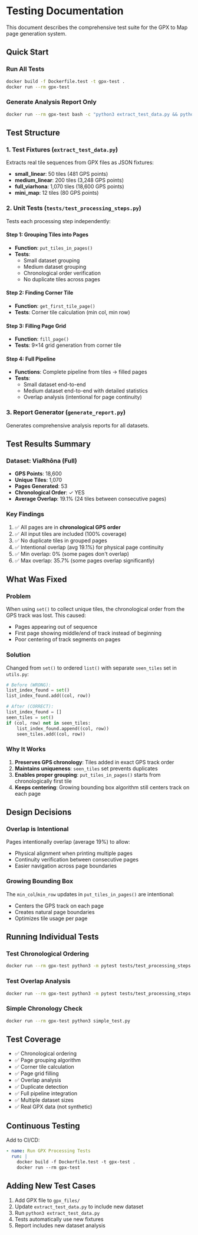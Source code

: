 # Testing Documentation

This document describes the comprehensive test suite for the GPX to Map page generation system.

## Quick Start

### Run All Tests
```bash
docker build -f Dockerfile.test -t gpx-test .
docker run --rm gpx-test
```

### Generate Analysis Report Only
```bash
docker run --rm gpx-test bash -c "python3 extract_test_data.py && python3 generate_report.py"
```

## Test Structure

### 1. Test Fixtures (`extract_test_data.py`)
Extracts real tile sequences from GPX files as JSON fixtures:
- **small_linear**: 50 tiles (481 GPS points)
- **medium_linear**: 200 tiles (3,248 GPS points)
- **full_viarhona**: 1,070 tiles (18,600 GPS points)
- **mini_map**: 12 tiles (80 GPS points)

### 2. Unit Tests (`tests/test_processing_steps.py`)
Tests each processing step independently:

#### Step 1: Grouping Tiles into Pages
- **Function**: `put_tiles_in_pages()`
- **Tests**:
  - Small dataset grouping
  - Medium dataset grouping
  - Chronological order verification
  - No duplicate tiles across pages

#### Step 2: Finding Corner Tile
- **Function**: `get_first_tile_page()`
- **Tests**: Corner tile calculation (min col, min row)

#### Step 3: Filling Page Grid
- **Function**: `fill_page()`
- **Tests**: 9×14 grid generation from corner tile

#### Step 4: Full Pipeline
- **Functions**: Complete pipeline from tiles → filled pages
- **Tests**:
  - Small dataset end-to-end
  - Medium dataset end-to-end with detailed statistics
  - Overlap analysis (intentional for page continuity)

### 3. Report Generator (`generate_report.py`)
Generates comprehensive analysis reports for all datasets.

## Test Results Summary

### Dataset: ViaRhôna (Full)
- **GPS Points**: 18,600
- **Unique Tiles**: 1,070
- **Pages Generated**: 53
- **Chronological Order**: ✓ YES
- **Average Overlap**: 19.1% (24 tiles between consecutive pages)

### Key Findings
1. ✅ All pages are in **chronological GPS order**
2. ✅ All input tiles are included (100% coverage)
3. ✅ No duplicate tiles in grouped pages
4. ✅ Intentional overlap (avg 19.1%) for physical page continuity
5. ✅ Min overlap: 0% (some pages don't overlap)
6. ✅ Max overlap: 35.7% (some pages overlap significantly)

## What Was Fixed

### Problem
When using `set()` to collect unique tiles, the chronological order from the GPS track was lost. This caused:
- Pages appearing out of sequence
- First page showing middle/end of track instead of beginning
- Poor centering of track segments on pages

### Solution
Changed from `set()` to ordered `list()` with separate `seen_tiles` set in `utils.py`:

```python
# Before (WRONG):
list_index_found = set()
list_index_found.add((col, row))

# After (CORRECT):
list_index_found = []
seen_tiles = set()
if (col, row) not in seen_tiles:
    list_index_found.append((col, row))
    seen_tiles.add((col, row))
```

### Why It Works
1. **Preserves GPS chronology**: Tiles added in exact GPS track order
2. **Maintains uniqueness**: `seen_tiles` set prevents duplicates
3. **Enables proper grouping**: `put_tiles_in_pages()` starts from chronologically first tile
4. **Keeps centering**: Growing bounding box algorithm still centers track on each page

## Design Decisions

### Overlap is Intentional
Pages intentionally overlap (average 19%) to allow:
- Physical alignment when printing multiple pages
- Continuity verification between consecutive pages
- Easier navigation across page boundaries

### Growing Bounding Box
The `min_col`/`min_row` updates in `put_tiles_in_pages()` are intentional:
- Centers the GPS track on each page
- Creates natural page boundaries
- Optimizes tile usage per page

## Running Individual Tests

### Test Chronological Ordering
```bash
docker run --rm gpx-test python3 -m pytest tests/test_processing_steps.py::TestProcessingSteps::test_step1_grouping_medium_dataset -v -s
```

### Test Overlap Analysis
```bash
docker run --rm gpx-test python3 -m pytest tests/test_processing_steps.py::TestProcessingSteps::test_step4_full_pipeline_medium -v -s
```

### Simple Chronology Check
```bash
docker run --rm gpx-test python3 simple_test.py
```

## Test Coverage

- ✅ Chronological ordering
- ✅ Page grouping algorithm
- ✅ Corner tile calculation
- ✅ Page grid filling
- ✅ Overlap analysis
- ✅ Duplicate detection
- ✅ Full pipeline integration
- ✅ Multiple dataset sizes
- ✅ Real GPX data (not synthetic)

## Continuous Testing

Add to CI/CD:
```yaml
- name: Run GPX Processing Tests
  run: |
    docker build -f Dockerfile.test -t gpx-test .
    docker run --rm gpx-test
```

## Adding New Test Cases

1. Add GPX file to `gpx_files/`
2. Update `extract_test_data.py` to include new dataset
3. Run `python3 extract_test_data.py`
4. Tests automatically use new fixtures
5. Report includes new dataset analysis

